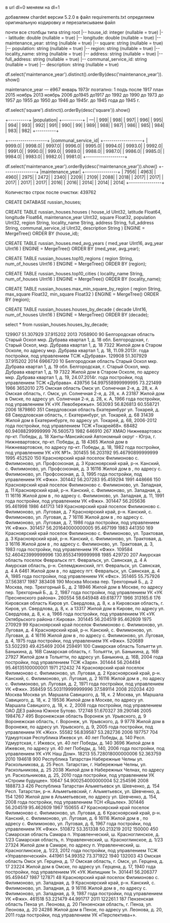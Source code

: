 в url dl=0 меняем на dl=1

добавляем chardet версии 5.2.0 в файл requirements.txt
определяем оригинальную кодировку и перезаписываем файл

почти все столбцы типа string
root
 |-- house_id: integer (nullable = true)
 |-- latitude: double (nullable = true)
 |-- longitude: double (nullable = true)
 |-- maintenance_year: string (nullable = true)
 |-- square: string (nullable = true)
 |-- population: string (nullable = true)
 |-- region: string (nullable = true)
 |-- locality_name: string (nullable = true)
 |-- address: string (nullable = true)
 |-- full_address: string (nullable = true)
 |-- communal_service_id: string (nullable = true)
 |-- description: string (nullable = true)

df.select('maintenance_year').distinct().orderBy(desc('maintenance_year')).show()

maintenance_year
—
ё967
январь 1973г
поэтапно: 1 подъ
после 1917
план 2015
ноябрь 2013
ноябрь 2006
до1945
до1917
до 1992
до 1990
до 1973
до 1957
до 1955
до 1950
до 1946
до 1945г.
до 1945 года
до 1945 г.

df.select('square').distinct().orderBy(desc('square')).show()

+----------+
|population|
+----------+
|         —|
|       999|
|       998|
|       997|
|       996|
|       995|
|       994|
|       993|
|       992|
|       991|
|       990|
|        99|
|       989|
|       988|
|       987|
|       986|
|       985|
|       984|
|       983|
|       982|
+----------+

+-------------------+
|communal_service_id|
+-------------------+
|             9999.0|
|             9998.0|
|             9997.0|
|             9996.0|
|             9995.0|
|             9994.0|
|             9993.0|
|             9992.0|
|             9991.0|
|             9990.0|
|              999.0|
|             9989.0|
|             9988.0|
|             9987.0|
|             9986.0|
|             9985.0|
|             9984.0|
|             9983.0|
|             9982.0|
|             9981.0|
+-------------------+

df.select('maintenance_year').orderBy(desc('maintenance_year')).show()
+----------------+
|maintenance_year|
+----------------+
|            7956|
|            4963|
|            4960|
|            2975|
|            2472|
|            2340|
|            2209|
|            2109|
|            2088|
|            2018|
|            2017|
|            2017|
|            2017|
|            2017|
|            2017|
|            2016|
|            2016|
|            2014|
|            2014|
|            2014|
+----------------+

Количество строк после очистки: 439762


CREATE DATABASE russian_houses;

CREATE TABLE russian_houses.houses (
house_id UInt32,
latitude Float64,
longitude Float64,
maintenance_year UInt32,
square Float32,
population UInt32,
region String,
locality_name String,
address String,
full_address String,
communal_service_id UInt32,
description String
) ENGINE = MergeTree()
ORDER BY (house_id);

CREATE TABLE russian_houses.med_avg_years (
med_year UInt16,
avg_year UInt16
) ENGINE = MergeTree()
ORDER BY (med_year, avg_year);

CREATE TABLE russian_houses.top10_regions (
region String,
num_of_houses UInt16
) ENGINE = MergeTree()
ORDER BY (region);

CREATE TABLE russian_houses.top10_cities (
locality_name String,
num_of_houses UInt16
) ENGINE = MergeTree()
ORDER BY (locality_name);

CREATE TABLE russian_houses.max_min_square_by_region (
region String,
max_square Float32,
min_square Float32
) ENGINE = MergeTree()
ORDER BY (region);

CREATE TABLE russian_houses.houses_by_decade (
decade UInt16,
num_of_houses UInt16
) ENGINE = MergeTree()
ORDER BY (decade);

select * from russian_houses.houses_by_decade;

129907	51.307929	37.915202	2013	7058900	90	Белгородская область	Старый Оскол	мкр. Дубрава квартал 1, д. 18	обл. Белгородская, г. Старый Оскол, мкр. Дубрава квартал 1, д. 18	7322	Жилой дом в Старом Осколе, по адресу мкр. Дубрава квартал 1, д. 18, 11.09.2013г. года постройки, под управлением ТСЖ «Дубрава».
129908	51.307929	37.915202	2014	6966720	10	Белгородская область	Старый Оскол	мкр. Дубрава квартал 1, д. 19	обл. Белгородская, г. Старый Оскол, мкр. Дубрава квартал 1, д. 19	7322	Жилой дом в Старом Осколе, по адресу мкр. Дубрава квартал 1, д. 19, 24.07.2014г. года постройки, под управлением ТСЖ «Дубрава».
439756	54.997558999999995	73.221499	1966	3652010	275	Омская область	Омск	ул. Солнечная 2-я, д. 28, к. А	Омская область, г. Омск, ул. Солнечная 2-я, д. 28, к. А	23187	Жилой дом в Омске, по адресу ул. Солнечная 2-я, д. 28, к. А, 1966 года постройки, под управлением УК «УК Левобережье».
563093	56.826813	60.558721	2006	1879860	351	Свердловская область	Екатеринбург	ул. Токарей, д. 68	Свердловская область, г. Екатеринбург, ул. Токарей, д. 68	31439	Жилой дом в Екатеринбурге, по адресу ул. Токарей, д. 68, 2006-2012 года постройки, под управлением ТСЖ «Токарей68».
68482	60.94088299999999	76.560573	1982	646910	267	ХМАО	Нижневартовск	пр-кт. Победы, д. 18	Ханты-Мансийский Автономный округ - Югра, г. Нижневартовск, пр-кт. Победы, д. 18	4365	Жилой дом в Нижневартовске, по адресу пр-кт. Победы, д. 18, 1982 года постройки, под управлением УК «УК №1».
301455	56.203192	95.46790899999999	1995	452520	150	Красноярский край	поселок Филимоново	с. Филимоново, ул. Профсоюзная, д. 3	Красноярский край, р-н. Канский, с. Филимоново, ул. Профсоюзная, д. 3	16116	Жилой дом в , по адресу с. Филимоново, ул. Профсоюзная, д. 3, 1995 года постройки, под управлением УК «Фжк».
301442	56.207283	95.459294	1991	448666	150	Красноярский край	поселок Филимоново	с. Филимоново, ул. Западная, д. 11	Красноярский край, р-н. Канский, с. Филимоново, ул. Западная, д. 11	16116	Жилой дом в , по адресу с. Филимоново, ул. Западная, д. 11, 1991 года постройки, под управлением УК «Фжк».
301447	56.205636	95.461998	1986	441713	149	Красноярский край	поселок Филимоново	с. Филимоново, ул. Луговая, д. 7	Красноярский край, р-н. Канский, с. Филимоново, ул. Луговая, д. 7	16116	Жилой дом в , по адресу с. Филимоново, ул. Луговая, д. 7, 1986 года постройки, под управлением УК «Фжк».
301457	56.201640000000005	95.467199	1983	441350	169	Красноярский край	поселок Филимоново	с. Филимоново, ул. Трактовая, д. 3	Красноярский край, р-н. Канский, с. Филимоново, ул. Трактовая, д. 3	16116	Жилой дом в , по адресу с. Филимоново, ул. Трактовая, д. 3, 1983 года постройки, под управлением УК «Фжк».
109584	52.460423999999996	130.85534199999998	1985	429720	207	Амурская область	поселок Февральск	пгт. Февральск, ул. Саянская, д. 4 А	Амурская область, р-н. Селемджинский, пгт. Февральск, ул. Саянская, д. 4 А	6461	Жилой дом в , по адресу пгт. Февральск, ул. Саянская, д. 4 А, 1985 года постройки, под управлением УК «Фкс».
351465	55.757926	37.563817	1987	383408	190	Москва	Москва	пер. Трехгорный Б., д. 2	Москва, пер. Трехгорный Б., д. 2	18946	Жилой дом в Москве, по адресу пер. Трехгорный Б., д. 2, 1987 года постройки, под управлением УК «УК Пресненского района».
260554	58.645948	49.618777	1966	313165.6	176	Кировская область	Киров	ул. Свердлова, д. 8, к. а	Кировская область, г. Киров, ул. Свердлова, д. 8, к. а	13317	Жилой дом в Кирове, по адресу ул. Свердлова, д. 8, к. а, 1966 года постройки, под управлением УК «УК Октябрьского района г.Кирова».
301445	56.204519	95.462609	1975	270929	99	Красноярский край	поселок Филимоново	с. Филимоново, ул. Луговая, д. 4	Красноярский край, р-н. Канский, с. Филимоново, ул. Луговая, д. 4	16116	Жилой дом в , по адресу с. Филимоново, ул. Луговая, д. 4, 1975 года постройки, под управлением УК «Фжк».
520689	53.502293	49.425469	2004	259491	100	Самарская область	Тольятти	ул. Баныкина, д. 16В	Самарская область, г. Тольятти, ул. Баныкина, д. 16В	27927	Жилой дом в Тольятти, по адресу ул. Баныкина, д. 16В, 2004 года постройки, под управлением ТСЖ «Заря».
301444	56.204494	95.46135100000001	1971	212432	74	Красноярский край	поселок Филимоново	с. Филимоново, ул. Луговая, д. 2	Красноярский край, р-н. Канский, с. Филимоново, ул. Луговая, д. 2	16116	Жилой дом в , по адресу с. Филимоново, ул. Луговая, д. 2, 1971 года постройки, под управлением УК «Фжк».
358459	55.503119999999996	37.589114	2008	202034	420	Москва	Москва	ул. Маршала Савицкого, д. 18, к. 2	Москва, ул. Маршала Савицкого, д. 18, к. 2	19536	Жилой дом в Москве, по адресу ул. Маршала Савицкого, д. 18, к. 2, 2008 года постройки, под управлением ОАО ДЕЗ района Южное Бутово.
172748	51.670327	39.290146	2005	198476.7	495	Воронежская область	Воронеж	ул. Урывского, д. 9	Воронежская область, г. Воронеж, ул. Урывского, д. 9	9778	Жилой дом в Воронеже, по адресу ул. Урывского, д. 9, 2005 года постройки, под управлением УК «Жкх».
55582	56.839587	53.282736	2006	197757	704	Удмуртская Республика	Ижевск	ул. 40 лет Победы, д. 140	Респ. Удмуртская, г. Ижевск, ул. 40 лет Победы, д. 140	3696	Жилой дом в Ижевске, по адресу ул. 40 лет Победы, д. 140, 2006 года постройки, под управлением УК «УК Наш Дом».
18213	55.728018000000006	52.363759	2010	194618	900	Республика Татарстан	Набережные Челны	ул. Раскольникова, д. 25	Респ. Татарстан, г. Набережные Челны, ул. Раскольникова, д. 25	2038	Жилой дом в Набережных Челнах, по адресу ул. Раскольникова, д. 25, 2010 года постройки, под управлением УК «Строим будущее».
10647	54.900254000000004	52.254596	2008	188873.3	426	Республика Татарстан	Альметьевск	ул. Шевченко, д. 154	Респ. Татарстан, р-н. Альметьевский, г. Альметьевск, ул. Шевченко, д. 154	1260	Жилой дом в Альметьевске, по адресу ул. Шевченко, д. 154, 2008 года постройки, под управлением ТСН «Яшьлек».
301446	56.204519	95.462609	1967	150655	47	Красноярский край	поселок Филимоново	с. Филимоново, ул. Луговая, д. 6	Красноярский край, р-н. Канский, с. Филимоново, ул. Луговая, д. 6	16116	Жилой дом в , по адресу с. Филимоново, ул. Луговая, д. 6, 1967 года постройки, под управлением УК «Фжк».
510872	53.351338	50.213219	2012	150000	450	Самарская область	Самара	п. Управленческий, ш. Красноглинское, д. 1/23	Самарская область, п. Управленческий, ш. Красноглинское, д. 1/23	27324	Жилой дом в Самаре, по адресу п. Управленческий, ш. Красноглинское, д. 1/23, 2012 года постройки, под управлением ТСЖ «Управленческий».
441961	54.99352	73.371922	1940	132003	43	Омская область	Омск	ул. Герцена, д. 17	Омская область, г. Омск, ул. Герцена, д. 17	23224	Жилой дом в Омске, по адресу ул. Герцена, д. 17, 1940 года постройки, под управлением УК «УК Жилищник 1».
301441	56.206377	95.459447	1987	127871	48	Красноярский край	поселок Филимоново	с. Филимоново, ул. Западная, д. 9	Красноярский край, р-н. Канский, с. Филимоново, ул. Западная, д. 9	16116	Жилой дом в , по адресу с. Филимоново, ул. Западная, д. 9, 1987 года постройки, под управлением УК «Фжк».
461518	53.221479	44.991717	2011	122261.1	187	Пензенская область	Пенза	ул. Леонова, д. 20	Пензенская область, г. Пенза, ул. Леонова, д. 20	24286	Жилой дом в Пензе, по адресу ул. Леонова, д. 20, 2011 года постройки, под управлением УК «Перспектива+».
